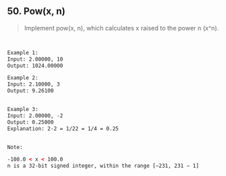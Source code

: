 ## 50. Pow(x, n)

> Implement pow(x, n), which calculates x raised to the power n (x^n).

```html


Example 1:
Input: 2.00000, 10
Output: 1024.00000

Example 2:
Input: 2.10000, 3
Output: 9.26100


Example 3:
Input: 2.00000, -2
Output: 0.25000
Explanation: 2-2 = 1/22 = 1/4 = 0.25

```

```html

Note:

-100.0 < x < 100.0
n is a 32-bit signed integer, within the range [−231, 231 − 1]
```

